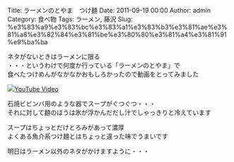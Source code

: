 Title: ラーメンのとやま　つけ麺
Date: 2011-09-19 00:00
Author: admin
Category: 食べ物
Tags: ラーメン, 藤沢
Slug: %e3%83%a9%e3%83%bc%e3%83%a1%e3%83%b3%e3%81%ae%e3%81%a8%e3%82%84%e3%81%be%e3%80%80%e3%81%a4%e3%81%91%e9%ba%ba

ネタがないときはラーメンに限る  
・・・というわけで何度か行っている「ラーメンのとやま」で  
食べたつけめんがなかなかおもしろかったので動画をとってみました

<object type="application/x-shockwave-flash" data="http://www.youtube.com/v/XXKJIoN3-vI" width="400" height="300"><param name="movie" value="http://www.youtube.com/v/XXKJIoN3-vI"></param><param name="quality" value="high"></param><param name="allowFullScreen" value="true"></param><!-- Fallback content -->[![](http://img.youtube.com/vi/XXKJIoN3-vI/0.jpg)YouTube
Video](http://www.youtube.com/watch?v=XXKJIoN3-vI)</object>

石焼ビビンバ用のような器でスープがぐつぐつ・・・  
それに対して麺のほうは氷が浮かんだだし汁でしゃっきりと冷えています

スープはちょっとだけとろみがあって濃厚  
よくある魚介系つけ麺とはちょっと違った味でうまいです

明日はラーメン以外のネタがかけますように・・・
